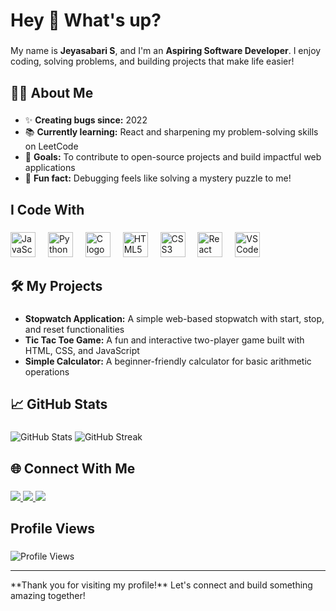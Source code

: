 <h1 align="left">Hey 👋 What's up?</h1>

###

<p align="left">My name is <b>Jeyasabari S</b>, and I'm an <b>Aspiring Software Developer</b>. I enjoy coding, solving problems, and building projects that make life easier!</p>

###

<h2 align="left">👩‍💻 About Me</h2>

###

<ul align="left">
  <li>✨ <b>Creating bugs since:</b> 2022</li>
  <li>📚 <b>Currently learning:</b> React and sharpening my problem-solving skills on LeetCode</li>
  <li>🎯 <b>Goals:</b> To contribute to open-source projects and build impactful web applications</li>
  <li>🎲 <b>Fun fact:</b> Debugging feels like solving a mystery puzzle to me!</li>
</ul>

###

<h2 align="left">I Code With</h2>

###

<div align="left">
  <img src="https://cdn.jsdelivr.net/gh/devicons/devicon/icons/javascript/javascript-original.svg" height="40" alt="JavaScript logo" />
  <img width="12" />
  <img src="https://cdn.jsdelivr.net/gh/devicons/devicon/icons/python/python-original.svg" height="40" alt="Python logo" />
  <img width="12" />
  <img src="https://cdn.jsdelivr.net/gh/devicons/devicon/icons/c/c-original.svg" height="40" alt="C logo" />
  <img width="12" />
  <img src="https://cdn.jsdelivr.net/gh/devicons/devicon/icons/html5/html5-original.svg" height="40" alt="HTML5 logo" />
  <img width="12" />
  <img src="https://cdn.jsdelivr.net/gh/devicons/devicon/icons/css3/css3-original.svg" height="40" alt="CSS3 logo" />
  <img width="12" />
  <img src="https://cdn.jsdelivr.net/gh/devicons/devicon/icons/react/react-original.svg" height="40" alt="React logo" />
  <img width="12" />
  <img src="https://cdn.jsdelivr.net/gh/devicons/devicon/icons/vscode/vscode-original.svg" height="40" alt="VS Code logo" />
</div>

###

<h2 align="left">🛠️ My Projects</h2>

###

<ul align="left">
  <li><b>Stopwatch Application:</b> A simple web-based stopwatch with start, stop, and reset functionalities</li>
  <li><b>Tic Tac Toe Game:</b> A fun and interactive two-player game built with HTML, CSS, and JavaScript</li>
  <li><b>Simple Calculator:</b> A beginner-friendly calculator for basic arithmetic operations</li>
</ul>

###

<h2 align="left">📈 GitHub Stats</h2>

###

<div align="left">
  <img src="https://github-readme-stats.vercel.app/api?username=Jeyasabari05&show_icons=true&theme=radical" alt="GitHub Stats" />
  <img src="https://github-readme-streak-stats.herokuapp.com/?user=Jeyasabari05&theme=radical" alt="GitHub Streak" />
</div>

###

<h2 align="left">🌐 Connect With Me</h2>

###

<p align="left">
  <a href="https://www.linkedin.com/in/jeyasabari05/" target="_blank">
    <img src="https://img.shields.io/badge/LinkedIn-0077B5?logo=linkedin&logoColor=white&style=for-the-badge" />
  </a>
  <a href="https://leetcode.com/u/Jai_17177/" target="_blank">
    <img src="https://img.shields.io/badge/LeetCode-FFA116?logo=leetcode&logoColor=black&style=for-the-badge" />
  </a>
  <a href="https://github.com/Jeyasabari05" target="_blank">
    <img src="https://img.shields.io/badge/GitHub-181717?logo=github&logoColor=white&style=for-the-badge" />
  </a>
</p>

###

<h2 align="left">Profile Views</h2>

###

<p align="left">
  <img src="https://komarev.com/ghpvc/?username=Jeyasabari05&style=flat-square" alt="Profile Views" />
</p>

---

<p align="left"> **Thank you for visiting my profile!** Let's connect and build something amazing together! 
</p>
